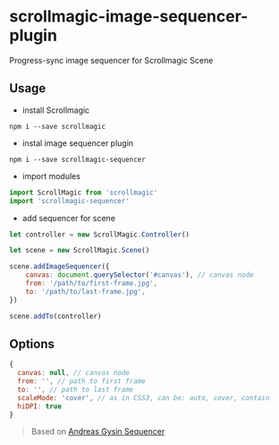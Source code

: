 # scrollmagic-image-sequencer-plugin
Progress-sync image sequencer for Scrollmagic Scene


## Usage
* install Scrollmagic
```
npm i --save scrollmagic
```
* instal image sequencer plugin
```
npm i --save scrollmagic-sequencer
```
* import modules
```javascript
import ScrollMagic from 'scrollmagic'
import 'scrollmagic-sequencer'
```

* add sequencer for scene
```javascript
let controller = new ScrollMagic.Controller()

let scene = new ScrollMagic.Scene()

scene.addImageSequencer({
    canvas: document.querySelector('#canvas'), // canvas node
    from: '/path/to/first-frame.jpg',
    to: '/path/to/last-frame.jpg',
})

scene.addTo(controller)
```

## Options
```javascript
{
  canvas: null, // canvas node
  from: '', // path to first frame
  to: '', // path to last frame
  scaleMode: 'cover', // as in CSS3, can be: auto, cover, contain
  hiDPI: true
}
```
> Based on [Andreas Gysin Sequencer](https://github.com/ertdfgcvb/Sequencer)
